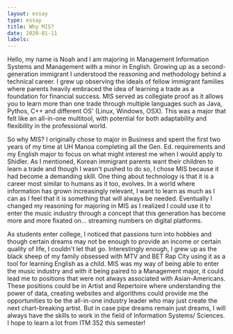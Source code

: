 ```yaml
---
layout: essay
type: essay
title: Why MIS?
date: 2020-01-11
labels: 
---
```


Hello, my name is Noah and I am majoring in Management Information Systems and Management with a minor in English. 
Growing up as a second-generation immigrant I understood the reasoning and methodology behind a technical career. I grew up observing the ideals of fellow immigrant families where parents heavily embraced the idea of learning a trade as a foundation for financial success. MIS served as collegiate proof as it allows you to learn more than one trade through multiple languages such as Java, Pythos, C++ and different OS' (Linux, Windows, OSX). This was a major that felt like an all-in-one multitool, with potential for both adaptability and flexibility in the professional world. 

So why MIS? I originally chose to major in Business and spent the first two years of my time at UH Manoa completing all the Gen. Ed. requirements and my English major to focus on what might interest me when I would apply to Shidler. As I mentioned, Korean immigrant parents want their children to learn a trade and though I wasn't pushed to do so, I chose MIS because it had become a demanding skill. One thing about technology is that it is a career most similar to humans as it too, evolves. In a world where information has grown increasingly relevant, I want to learn as much as I can as I feel that it is something that will always be needed. Eventually I changed my reasoning for majoring in MIS as I realized I could use it to enter the music industry through a concept that this generation has become more and more fixated on... streaming numbers on digital platforms. 

As students enter college, I noticed that passions turn into hobbies and though certain dreams may not be enough to provide an income or certain quality of life, I couldn't let that go. Interestingly enough, I grew up as the black sheep of my family obsessed with MTV and BET Rap City using it as a tool for learning English as a child. MIS was my way of being able to enter the music industry and with it being paired to a Management major, it could lead me to positions that were not always associated with Asian-Americans. These positions could be in Artist and Repertoire where understanding the power of data, creating websites and algorithms could provide me the opportunities to be the all-in-one industry leader who may just create the next chart-breaking artist. 
But in case pipe dreams remain just dreams, I will always have the skills to work in the field of Information Systems/ Sciences. 
I hope to learn a lot from ITM 352 this semester!
